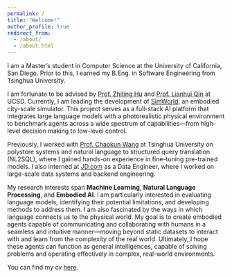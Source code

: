 ```yaml
---
permalink: /
title: "Welcome!"
author_profile: true
redirect_from: 
  - /about/
  - /about.html
---
```


I am a Master’s student in Computer Science at the University of California, San Diego. Prior to this, I earned my B.Eng. in Software Engineering from Tsinghua University.

I am fortunate to be advised by [Prof. Zhiting Hu](https://zhiting.ucsd.edu/) and [Prof. Lianhui Qin](https://lianhui.ucsd.edu/) at UCSD. Currently, I am leading the development of [SimWorld](https://simworld-cvpr2025.maitrix.org/), an embodied city-scale simulator. This project serves as a full-stack AI platform that integrates large language models with a photorealistic physical environment to benchmark agents across a wide spectrum of capabilities—from high-level decision making to low-level control.

Previously, I worked with [Prof. Chaokun Wang](https://wangchaokun.github.io/index.html) at Tsinghua University on polystore systems and natural language to structured query translation (NL2SQL), where I gained hands-on experience in fine-tuning pre-trained models. I also interned at [JD.com](https://corporate.jd.com/) as a Data Engineer, where I worked on large-scale data systems and backend engineering.

My research interests span **Machine Learning**, **Natural Language Processing**, and **Embodied AI**. I am particularly interested in evaluating language models, identifying their potential limitations, and developing methods to address them. I am also fascinated by the ways in which language connects us to the physical world. My goal is to create embodied agents capable of communicating and collaborating with humans in a seamless and intuitive manner—moving beyond static datasets to interact with and learn from the complexity of the real world. Ultimately, I hope these agents can function as general intelligences, capable of solving problems and operating effectively in complex, real-world environments.

You can find my cv [here](../assets/cv.pdf).
